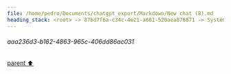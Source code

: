 ```yaml
---
file: /home/pedro/Documents/chatgpt_export/Markdown/New chat (8).md
heading_stack: <root> -> 87bd7f6a-c34c-4e21-a681-520aea876871 -> System -> 0305e3b7-9645-4e79-89a2-794319c6d100 -> System -> aaa236d3-b162-4863-965c-406dd86ac031
---
```

###### aaa236d3-b162-4863-965c-406dd86ac031
[parent ⬆️](#0305e3b7-9645-4e79-89a2-794319c6d100)
